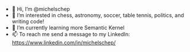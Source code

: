 - 👋 Hi, I’m @michelschep
- 👀 I’m interested in chess, astronomy, soccer, table tennis, politics, and writing code!
- 🌱 I’m currently learning more Semantic Kernel
- 📫 To reach me send a message to my LinkedIn: https://www.linkedin.com/in/michelschep/

<!---
michelschep/michelschep is a ✨ special ✨ repository because its `README.md` (this file) appears on your GitHub profile.
You can click the Preview link to take a look at your changes.
--->
